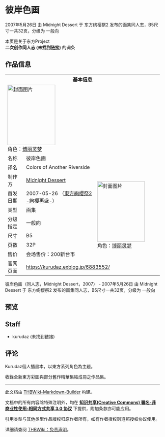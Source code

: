 # 彼岸色画

<!-- source html: G:\repos\THBWiki-Markdown-Builder\THBWikiMarkdown\Temp\main\6\64\ns0%3A%E5%BD%BC%E5%B2%B8%E8%89%B2%E7%94%BB.html -->

2007年5月26日 由 Midnight Dessert 于 东方绚樱祭2 发布的画集同人志，B5尺寸一共32页，分级为 一般向

本页是关于东方Project  
 **二次创作同人志 (未找到链接)** 的词条
## 作品信息

<table><tbody><tr><th colspan="3">基本信息</th></tr><tr><td class="cover-artwork-mobile" colspan="2"><a href="./文件-彼岸色画封面.jpg.md" class="image" title="封面图片"><img alt="封面图片" src="https://upload.thwiki.cc/thumb/5/50/%E5%BD%BC%E5%B2%B8%E8%89%B2%E7%94%BB%E5%B0%81%E9%9D%A2.jpg/155px-%E5%BD%BC%E5%B2%B8%E8%89%B2%E7%94%BB%E5%B0%81%E9%9D%A2.jpg" decoding="async" loading="lazy" width="155" height="196" srcset="https://upload.thwiki.cc/thumb/5/50/%E5%BD%BC%E5%B2%B8%E8%89%B2%E7%94%BB%E5%B0%81%E9%9D%A2.jpg/232px-%E5%BD%BC%E5%B2%B8%E8%89%B2%E7%94%BB%E5%B0%81%E9%9D%A2.jpg 1.5x, https://upload.thwiki.cc/thumb/5/50/%E5%BD%BC%E5%B2%B8%E8%89%B2%E7%94%BB%E5%B0%81%E9%9D%A2.jpg/310px-%E5%BD%BC%E5%B2%B8%E8%89%B2%E7%94%BB%E5%B0%81%E9%9D%A2.jpg 2x" data-file-width="500" data-file-height="633"></a><div class="cover-char">角色：<a href="./博丽灵梦.md" title="博丽灵梦">博丽灵梦</a></div></td>
</tr><tr><td class="label">名称</td><td colspan="2"> 彼岸色画 </td></tr><tr><td class="label">译名</td><td colspan="2"> Colors of Another Riverside </td></tr><tr><td class="label">制作方</td><td><a href="./Midnight_Dessert.md" title="Midnight Dessert">Midnight Dessert</a></td><td class="cover-artwork" rowspan="7" style="min-width:196px;"><a href="./文件-彼岸色画封面.jpg.md" class="image" title="封面图片"><img alt="封面图片" src="https://upload.thwiki.cc/thumb/5/50/%E5%BD%BC%E5%B2%B8%E8%89%B2%E7%94%BB%E5%B0%81%E9%9D%A2.jpg/155px-%E5%BD%BC%E5%B2%B8%E8%89%B2%E7%94%BB%E5%B0%81%E9%9D%A2.jpg" decoding="async" loading="lazy" width="155" height="196" srcset="https://upload.thwiki.cc/thumb/5/50/%E5%BD%BC%E5%B2%B8%E8%89%B2%E7%94%BB%E5%B0%81%E9%9D%A2.jpg/232px-%E5%BD%BC%E5%B2%B8%E8%89%B2%E7%94%BB%E5%B0%81%E9%9D%A2.jpg 1.5x, https://upload.thwiki.cc/thumb/5/50/%E5%BD%BC%E5%B2%B8%E8%89%B2%E7%94%BB%E5%B0%81%E9%9D%A2.jpg/310px-%E5%BD%BC%E5%B2%B8%E8%89%B2%E7%94%BB%E5%B0%81%E9%9D%A2.jpg 2x" data-file-width="500" data-file-height="633"></a><div class="cover-char">角色：<a href="./博丽灵梦.md" title="博丽灵梦">博丽灵梦</a></div></td>
</tr><tr><td class="label">首发日期</td><td>2007-05-26&#160;（<a href="/展会作品列表?e=%E4%B8%9C%E6%96%B9%E7%BB%9A%E6%A8%B1%E7%A5%AD%232">東方絢櫻祭2 -絢櫻再盛-</a>）</td></tr><tr><td class="label">类型</td><td>画集</td></tr><tr><td class="label">分级指定</td><td>一般向</td></tr><tr><td class="label">尺寸</td><td>B5</td></tr><tr><td class="label">页数</td><td>32P</td></tr><tr><td class="label">售价</td><td>会场售价：200新台币</td></tr>
<tr><td class="label">官网页面</td><td colspan="2"><a rel="nofollow" class="external free" href="https://kurudaz.exblog.jp/6883552/">https://kurudaz.exblog.jp/6883552/</a></td></tr></tbody></table>

彼岸色画（同人志，Midnight Dessert，2007） - 2007年5月26日 由 Midnight Dessert 于 东方绚樱祭2 发布的画集同人志，B5尺寸一共32页，分级为 一般向
## 预览
## Staff
- kurudaz (未找到链接)

## 评论

  
Kurudaz個人插畫本，以東方系列角色為主題。  

收錄全新東方彩圖與部分舊作精華集結成冊之作品集。
  


  
  

  





---

此文档由 [THBWiki-Markdown-Builder](https://github.com/Delsin-Yu/THBWiki-Markdown-Builder) 构建。

文档中的所有内容除特殊注明外，均在 [**知识共享(Creative Commons) 署名-非商业性使用-相同方式共享 3.0 协议**](https://creativecommons.org/licenses/by-sa/3.0/deed.zh-hans) 下提供，附加条款亦可能应用。

引用类型与其他类型作品版权归原作者所有，如有作者授权则遵照授权协议使用。

详细请查阅 [THBWiki：免责声明](https://thbwiki.cc/THBWiki:%E5%85%8D%E8%B4%A3%E5%A3%B0%E6%98%8E)。

